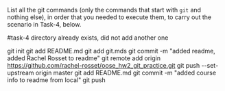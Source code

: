List all the git commands (only the commands that start with `git` and nothing else), in order that you needed to execute them, to carry out the scenario in Task-4, below.

#task-4 directory already exists, did not add another one

git init
git add README.md
git add git.mds
git commit -m "added readme, added Rachel Rosset to readme"
git remote add origin https://github.com/rachel-rosset/oose_hw2_git_practice.git
git push --set-upstream origin master
git add README.md
git commit -m "added course info to readme from local"
git push

